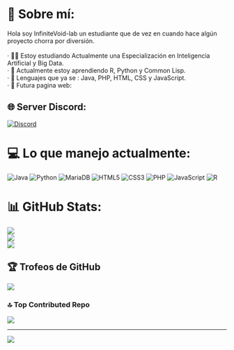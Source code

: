 # 💫 Sobre mí:
Hola soy InfiniteVoid-lab un estudiante que de vez en cuando hace algún proyecto chorra por diversión.<br><br>· 🧑‍🎓 Estoy estudiando Actualmente una Especialización en Inteligencia Artificial y Big Data.<br>· 🥸 Actualmente estoy aprendiendo R, Python y Common Lisp.<br>· 🤖 Lenguajes que ya se : Java, PHP, HTML, CSS y JavaScript.<br>· 🤡 Futura pagina web:


## 🌐 Server Discord:
[![Discord](https://img.shields.io/badge/Discord-%237289DA.svg?logo=discord&logoColor=white)](https://discord.gg/https://discord.gg/fWPJ56ffCx) 

# 💻 Lo que manejo actualmente:
![Java](https://img.shields.io/badge/java-%23ED8B00.svg?style=for-the-badge&logo=openjdk&logoColor=white) ![Python](https://img.shields.io/badge/python-3670A0?style=for-the-badge&logo=python&logoColor=ffdd54) ![MariaDB](https://img.shields.io/badge/MariaDB-003545?style=for-the-badge&logo=mariadb&logoColor=white) ![HTML5](https://img.shields.io/badge/html5-%23E34F26.svg?style=for-the-badge&logo=html5&logoColor=white) ![CSS3](https://img.shields.io/badge/css3-%231572B6.svg?style=for-the-badge&logo=css3&logoColor=white) ![PHP](https://img.shields.io/badge/php-%23777BB4.svg?style=for-the-badge&logo=php&logoColor=white) ![JavaScript](https://img.shields.io/badge/javascript-%23323330.svg?style=for-the-badge&logo=javascript&logoColor=%23F7DF1E) ![R](https://img.shields.io/badge/r-%23276DC3.svg?style=for-the-badge&logo=r&logoColor=white)
# 📊 GitHub Stats:
![](https://github-readme-stats.vercel.app/api?username=InfiniteVoid-lab&theme=tokyonight&hide_border=false&include_all_commits=true&count_private=true)<br/>
![](https://github-readme-streak-stats.herokuapp.com/?user=InfiniteVoid-lab&theme=tokyonight&hide_border=false)<br/>
![](https://github-readme-stats.vercel.app/api/top-langs/?username=InfiniteVoid-lab&theme=tokyonight&hide_border=false&include_all_commits=true&count_private=true&layout=compact)

## 🏆 Trofeos de GitHub
![](https://github-profile-trophy.vercel.app/?username=InfiniteVoid-lab&theme=onedark&no-frame=false&no-bg=false&margin-w=4)

### 🔝 Top Contributed Repo
![](https://github-contributor-stats.vercel.app/api?username=InfiniteVoid-lab&limit=5&theme=dark&combine_all_yearly_contributions=true)

---
[![](https://visitcount.itsvg.in/api?id=InfiniteVoid-lab&icon=0&color=0)](https://visitcount.itsvg.in)
